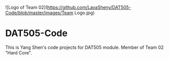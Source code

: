 ![Logo of Team 02](https://github.com/LavaSheny/DAT505-Code/blob/master/images/Team Logo.jpg)
# DAT505-Code #
This is Yang Shen's code projects for DAT505 module. Member of Team 02 "Hard Core".
